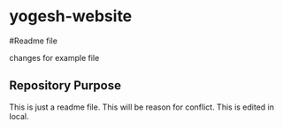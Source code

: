 # yogesh-website

#Readme file

changes for example file

## Repository Purpose

This is just a readme file. This will be reason for
conflict.
This is edited in local.